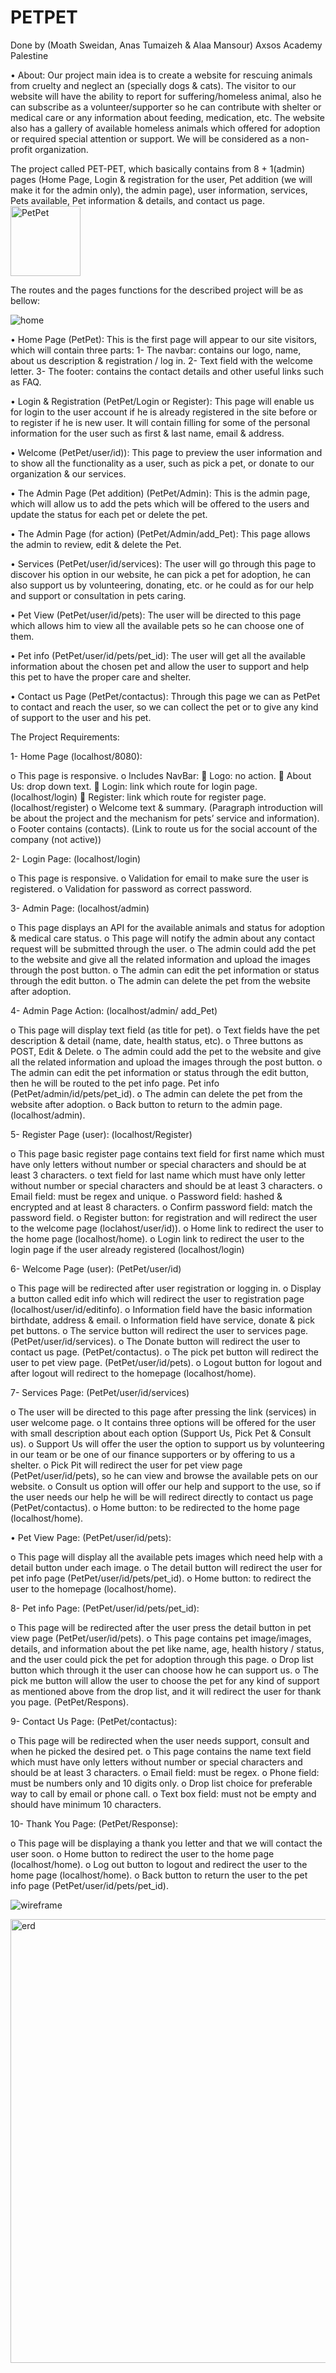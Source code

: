 # PETPET
Done by (Moath Sweidan, Anas Tumaizeh & Alaa Mansour)
Axsos Academy
Palestine

•	About:
Our project main idea is to create a website for rescuing animals from cruelty and neglect an (specially dogs & cats). The visitor to our website will have the ability to report for suffering/homeless animal, also he can subscribe as a volunteer/supporter so he can contribute with shelter or medical care or any information about feeding, medication, etc. The website also has a gallery of available homeless animals which offered for adoption or required special attention or support. We will be considered as a non-profit organization.

The project called PET-PET, which basically contains from 8 + 1(admin) pages (Home Page, Login & registration for the user, Pet addition (we will make it for the admin only), the admin page), user information, services, Pets available, Pet information & details, and contact us page. 
<img width="112" alt="PetPet" src="https://user-images.githubusercontent.com/81511441/124693962-07878400-dee9-11eb-9dd3-98eb1a5bb7ac.png">

The routes and the pages functions for the described project will be as bellow: 

![home](https://user-images.githubusercontent.com/81511441/124695963-db6e0200-deec-11eb-9813-2e571dade6f8.gif)


•	Home Page (PetPet): 
This is the first page will appear to our site visitors, which will contain three parts:
1-	The navbar: contains our logo, name, about us description & registration / log in.
2-	Text field with the welcome letter.
3-	The footer: contains the contact details and other useful links such as FAQ.

•	Login & Registration (PetPet/Login or Register): 
This page will enable us for login to the user account if he is already registered in the site before or to register if he is new user. It will contain filling for some of the personal information for the user such as first & last name, email & address.

•	Welcome (PetPet/user/id)):
This page to preview the user information and to show all the functionality as a user, such as pick a pet, or donate to our organization & our services.

•	The Admin Page (Pet addition) (PetPet/Admin): 
This is the admin page, which will allow us to add the pets which will be offered to the users and update the status for each pet or delete the pet.

•	The Admin Page (for action) (PetPet/Admin/add_Pet): 
This page allows the admin to review, edit & delete the Pet.

•	Services (PetPet/user/id/services):
The user will go through this page to discover his option in our website, he can pick a pet for adoption, he can also support us by volunteering, donating, etc. or he could as for our help and support or consultation in pets caring.

•	Pet View (PetPet/user/id/pets):
The user will be directed to this page which allows him to view all the available pets so he can choose one of them.

•	 Pet info (PetPet/user/id/pets/pet_id):
The user will get all the available information about the chosen pet and allow the user to support and help this pet to have the proper care and shelter.

•	Contact us Page (PetPet/contactus):
Through this page we can as PetPet to contact and reach the user, so we can collect the pet or to give any kind of support to the user and his pet.

The Project Requirements:

1-	Home Page (localhost/8080):

o	This page is responsive.
o	Includes NavBar:
	Logo: no action.
	 About Us: drop down text.
	 Login: link which route for login page. (localhost/login)
	Register: link which route for register page. (localhost/register)
o	Welcome text & summary. (Paragraph introduction will be about the project and the mechanism for pets’ service and information).
o	Footer contains (contacts). (Link to route us for the social account of the company (not active))

2-	Login Page: (localhost/login)

o	This page is responsive.
o	Validation for email to make sure the user is registered.
o	Validation for password as correct password.

3-	Admin Page: (localhost/admin)

o	This page displays an API for the available animals and status for adoption & medical care status.
o	This page will notify the admin about any contact request will be submitted through the user.
o	The admin could add the pet to the website and give all the related information and upload the images through the post button.
o	The admin can edit the pet information or status through the edit button.
o	The admin can delete the pet from the website after adoption.

4-	Admin Page Action: (localhost/admin/ add_Pet)

o	This page will display text field (as title for pet).
o	Text fields have the pet description & detail (name, date, health status, etc).
o	Three buttons as POST, Edit & Delete.
o	The admin could add the pet to the website and give all the related information and upload the images through the post button.
o	The admin can edit the pet information or status through the edit button, then he will be routed to the pet info page. Pet info (PetPet/admin/id/pets/pet_id).
o	The admin can delete the pet from the website after adoption.
o	Back button to return to the admin page. (localhost/admin).

5-	Register Page (user): (localhost/Register)

o	This page basic register page contains text field for first name which must have only letters without number or special characters and should be at least 3 characters.
o	text field for last name which must have only letter without number or special characters and should be at least 3 characters.
o	Email field: must be regex and unique.
o	Password field: hashed & encrypted and at least 8 characters.
o	Confirm password field: match the password field.
o	Register button: for registration and will redirect the user to the welcome page (loclahost/user/id)).
o	Home link to redirect the user to the home page (localhost/home).
o	Login link to redirect the user to the login page if the user already registered (localhost/login)

6-	Welcome Page (user): (PetPet/user/id)

o	This page will be redirected after user registration or logging in.
o	Display a button called edit info which will redirect the user to registration page (localhost/user/id/editinfo).
o	Information field have the basic information birthdate, address & email.
o	Information field have service, donate & pick pet buttons.
o	The service button will redirect the user to services page. (PetPet/user/id/services).
o	The Donate button will redirect the user to contact us page. (PetPet/contactus).
o	The pick pet button will redirect the user to pet view page. (PetPet/user/id/pets).
o	Logout button for logout and after logout will redirect to the homepage (localhost/home).

7-	 Services Page: (PetPet/user/id/services)

o	The user will be directed to this page after pressing the link (services) in user welcome page.
o	It contains three options will be offered for the user with small description about each option (Support Us, Pick Pet & Consult us).
o	Support Us will offer the user the option to support us by volunteering in our team or be one of our finance supporters or by offering to us a shelter.
o	Pick Pit will redirect the user for pet view page (PetPet/user/id/pets), so he can view and browse the available pets on our website.
o	Consult us option will offer our help and support to the use, so if the user needs our help he will be will redirect directly to contact us page (PetPet/contactus).
o	Home button: to be redirected to the home page (localhost/home).

•	Pet View Page: (PetPet/user/id/pets):

o	This page will display all the available pets images which need help with a detail button under each image.
o	The detail button will redirect the user for pet info page (PetPet/user/id/pets/pet_id).
o	Home button: to redirect the user to the homepage (localhost/home).

8-	Pet info Page: (PetPet/user/id/pets/pet_id):

o	This page will be redirected after the user press the detail button in pet view page (PetPet/user/id/pets).
o	This page contains pet image/images, details, and information about the pet like name, age, health history / status, and the user could pick the pet for adoption through this page.
o	Drop list button which through it the user can choose how he can support us.
o	The pick me button will allow the user to choose the pet for any kind of support as mentioned above from the drop list, and it will redirect the user for thank you page. (PetPet/Respons).

9-	Contact Us Page: (PetPet/contactus):

o	This page will be redirected when the user needs support, consult and when he picked the desired pet.
o	This page contains the name text field which must have only letters without number or special characters and should be at least 3 characters.
o	Email field: must be regex.
o	Phone field: must be numbers only and 10 digits only.
o	Drop list choice for preferable way to call by email or phone call.
o	Text box field: must not be empty and should have minimum 10 characters.

10-	Thank You Page: (PetPet/Response):

o	This page will be displaying a thank you letter and that we will contact the user soon.
o	Home button to redirect the user to the home page (localhost/home).
o	Log out button to logout and redirect the user to the home page (localhost/home).
o	Back button to return the user to the pet info page (PetPet/user/id/pets/pet_id).

![wireframe](https://user-images.githubusercontent.com/81511441/124693984-153d0980-dee9-11eb-8a14-c5a5ea1f8b8e.png)

<img width="710" alt="erd" src="https://user-images.githubusercontent.com/81511441/124694114-50d7d380-dee9-11eb-9a86-0dbfebc8f4da.png">

